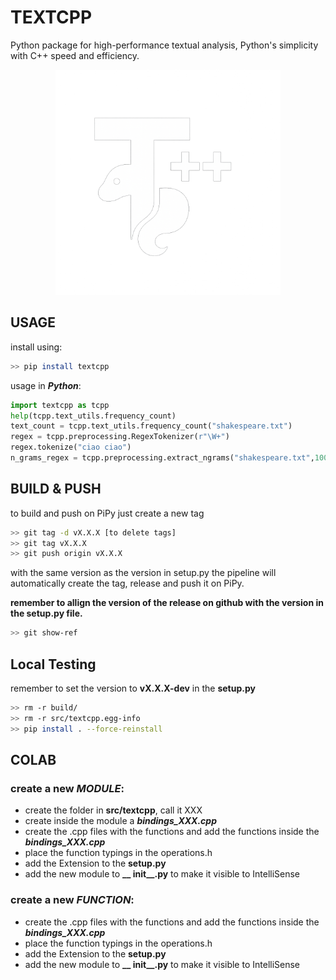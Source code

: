 <p align="center">
  <strong>
    <h1>TEXTCPP</h1>  </strong>
    Python package for high-performance textual analysis,  
     Python's simplicity with C++ speed and efficiency.

</p>

<p align="center">
  <img src="logo.png" alt="TextCpp Logo" width="360"/>
</p>

## USAGE
install using:
```bash
>> pip install textcpp
```
usage in ***Python***:
```python
import textcpp as tcpp
help(tcpp.text_utils.frequency_count)
text_count = tcpp.text_utils.frequency_count("shakespeare.txt")
regex = tcpp.preprocessing.RegexTokenizer(r"\W+")
regex.tokenize("ciao ciao")
n_grams_regex = tcpp.preprocessing.extract_ngrams("shakespeare.txt",100,regex, is_file = True )
```
## BUILD & PUSH
to build and push on PiPy just create a new tag
```bash
>> git tag -d vX.X.X [to delete tags]
>> git tag vX.X.X
>> git push origin vX.X.X
```
with the same version as the version in setup.py
the pipeline will automatically create the tag, release and push it on PiPy.

**remember to allign the version of the release on github with the version in the setup.py file.**
```bash
>> git show-ref
```

## Local Testing
remember to set the version to **vX.X.X-dev** in the **setup.py**
```bash
>> rm -r build/
>> rm -r src/textcpp.egg-info
>> pip install . --force-reinstall
```


## COLAB

### create a new *MODULE*:
- create the folder in **src/textcpp**, call it XXX
- create inside the module a ***bindings_XXX.cpp***
- create the .cpp files with the functions and add the functions inside the ***bindings_XXX.cpp***
- place the function typings in the operations.h
- add the Extension to the **setup.py**
- add the new module to **__ init__.py** to make it visible to IntelliSense

### create a new *FUNCTION*:
- create the .cpp files with the functions and add the functions inside the ***bindings_XXX.cpp***
- place the function typings in the operations.h
- add the Extension to the **setup.py**
- add the new module to **__ init__.py** to make it visible to IntelliSense